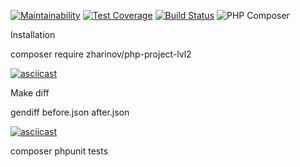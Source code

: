 [![Maintainability](https://api.codeclimate.com/v1/badges/7e5897852afc37b05dbc/maintainability)](https://codeclimate.com/github/zharinovkv/php-project-lvl2/maintainability)
[![Test Coverage](https://api.codeclimate.com/v1/badges/7e5897852afc37b05dbc/test_coverage)](https://codeclimate.com/github/zharinovkv/php-project-lvl2/test_coverage)
[![Build Status](https://travis-ci.org/zharinovkv/php-project-lvl2.svg?branch=master)](https://travis-ci.org/zharinovkv/php-project-lvl2)
![PHP Composer](https://github.com/zharinovkv/php-project-lvl2/workflows/PHP%20Composer/badge.svg?branch=master)

Installation

composer require zharinov/php-project-lvl2

[![asciicast](https://asciinema.org/a/318566.svg)](https://asciinema.org/a/318566)


Make diff

gendiff before.json after.json

[![asciicast](https://asciinema.org/a/318570.svg)](https://asciinema.org/a/318570)



composer phpunit tests
